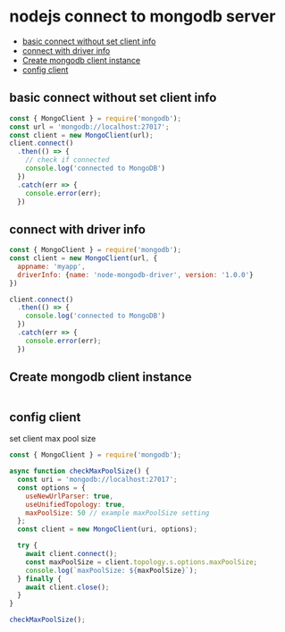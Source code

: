 # nodejs connect to mongodb server

- [basic connect without set client info](#basic-connect-without-set-client-info)
- [connect with driver info](#connect-with-driver-info)
- [Create mongodb client instance](#create-mongodb-client-instance)
- [config client](#config-client)

## basic connect without set client info

```js
const { MongoClient } = require('mongodb');
const url = 'mongodb://localhost:27017';
const client = new MongoClient(url);
client.connect()
  .then(() => {
    // check if connected
    console.log('connected to MongoDB')
  })
  .catch(err => {
    console.error(err);
  })
```

## connect with driver info

```js
const { MongoClient } = require('mongodb');
const client = new MongoClient(url, {
  appname: 'myapp',
  driverInfo: {name: 'node-mongodb-driver', version: '1.0.0'}
})

client.connect()
  .then(() => {
    console.log('connected to MongoDB')
  })
  .catch(err => {
    console.error(err);
  })
```

## Create mongodb client instance

```js
```

## config client

set client max pool size

```js
const { MongoClient } = require('mongodb');

async function checkMaxPoolSize() {
  const uri = 'mongodb://localhost:27017';
  const options = {
    useNewUrlParser: true,
    useUnifiedTopology: true,
    maxPoolSize: 50 // example maxPoolSize setting
  };
  const client = new MongoClient(uri, options);

  try {
    await client.connect();
    const maxPoolSize = client.topology.s.options.maxPoolSize;
    console.log(`maxPoolSize: ${maxPoolSize}`);
  } finally {
    await client.close();
  }
}

checkMaxPoolSize();
```